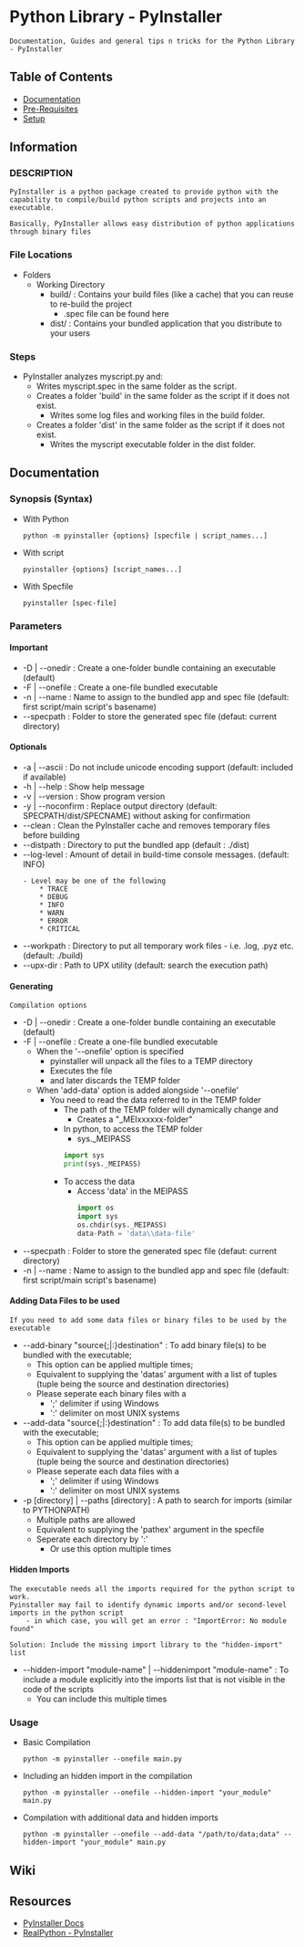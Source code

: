 # Python Library - PyInstaller

```
Documentation, Guides and general tips n tricks for the Python Library - PyInstaller
```

## Table of Contents
* [Documentation](#documentation)
* [Pre-Requisites](#pre-requisites)
* [Setup](#setup)

## Information
### DESCRIPTION
```
PyInstaller is a python package created to provide python with the capability to compile/build python scripts and projects into an executable.

Basically, PyInstaller allows easy distribution of python applications through binary files
```

### File Locations
- Folders
    - Working Directory
        - build/ : Contains your build files (like a cache) that you can reuse to re-build the project
            + .spec file can be found here
        + dist/ : Contains your bundled application that you distribute to your users

### Steps
- PyInstaller analyzes myscript.py and:
    + Writes myscript.spec in the same folder as the script.
    - Creates a folder 'build' in the same folder as the script if it does not exist.
        + Writes some log files and working files in the build folder.
    - Creates a folder 'dist' in the same folder as the script if it does not exist.
        + Writes the myscript executable folder in the dist folder. 

## Documentation
### Synopsis (Syntax)

- With Python
    ```console
    python -m pyinstaller {options} [specfile | script_names...]
    ```

- With script
    ```console
    pyinstaller {options} [script_names...]
    ```

- With Specfile
    ```console
    pyinstaller [spec-file]
    ```

### Parameters

#### Important

* -D | --onedir : Create a one-folder bundle containing an executable (default)
* -F | --onefile : Create a one-file bundled executable
* -n <NAME> | --name <NAME> : Name to assign to the bundled app and spec file (default: first script/main script's basename)
* --specpath <directory> : Folder to store the generated spec file (defaut: current directory)


#### Optionals

* -a | --ascii : Do not include unicode encoding support (default: included if available)
* -h | --help : Show help message
* -v | --version : Show program version
* -y | --noconfirm : Replace output directory (default: SPECPATH/dist/SPECNAME) without asking for confirmation
* --clean : Clean the PyInstaller cache and removes temporary files before building
* --distpath <directory> : Directory to put the bundled app (default : ./dist)
* --log-level <LEVEL> : Amount of detail in build-time console messages. (default: INFO)
	```
	- Level may be one of the following
		* TRACE
		* DEBUG
		* INFO
		* WARN
		* ERROR
		* CRITICAL
	```
* --workpath <directory> : Directory to put all temporary work files - i.e.  .log, .pyz etc. (default: ./build)
* --upx-dir <directory>	 : Path to UPX utility (default: search the execution path)

#### Generating
```
Compilation options
```
* -D | --onedir : Create a one-folder bundle containing an executable (default)
* -F | --onefile : Create a one-file bundled executable
    - When the '--onefile' option is specified
        + pyinstaller will unpack all the files to a TEMP directory
        + Executes the file
        + and later discards the TEMP folder
    - When 'add-data' option is added alongside '--onefile'
        - You need to read the data referred to in the TEMP folder
            - The path of the TEMP folder will dynamically change and
                + Creates a "_MEIxxxxxx-folder"
            - In python, to access the TEMP folder
                + sys._MEIPASS
                ```python
                import sys
                print(sys._MEIPASS)
                ```
            - To access the data
                + Access 'data' in the MEIPASS
                    ```python
                    import os
                    import sys
                    os.chdir(sys._MEIPASS)
                    data-Path = 'data\\data-file'
                    ```
* --specpath <directory> : Folder to store the generated spec file (defaut: current directory)
* -n <NAME> | --name <NAME> : Name to assign to the bundled app and spec file (default: first script/main script's basename)

#### Adding Data Files to be used
```
If you need to add some data files or binary files to be used by the executable
```
- --add-binary "source{;|:}destination" : To add binary file(s) to be bundled with the executable;
    + This option can be applied multiple times;
    + Equivalent to supplying the 'datas' argument with a list of tuples (tuple being the source and destination directories)
    - Please seperate each binary files with a
        + ';' delimiter if using Windows
        + ':' delimiter on most UNIX systems
- --add-data "source{;|:}destination" : To add data file(s) to be bundled with the executable; 
    + This option can be applied multiple times; 
    + Equivalent to supplying the 'datas' argument with a list of tuples (tuple being the source and destination directories)
    - Please seperate each data files with a 
        + ';' delimiter if using Windows
        + ':' delimiter on most UNIX systems
- -p [directory] | --paths [directory] : A path to search for imports (similar to PYTHONPATH)
    + Multiple paths are allowed
    + Equivalent to supplying the 'pathex' argument in the specfile
    - Seperate each directory by ':'
        + Or use this option multiple times

#### Hidden Imports
```
The executable needs all the imports required for the python script to work.
Pyinstaller may fail to identify dynamic imports and/or second-level imports in the python script
    - in which case, you will get an error : "ImportError: No module found"

Solution: Include the missing import library to the "hidden-import" list
```
- --hidden-import "module-name" | --hiddenimport "module-name" : To include a module explicitly into the imports list that is not visible in the code of the scripts
    + You can include this multiple times
        

        
### Usage

- Basic Compilation
    ```console
    python -m pyinstaller --onefile main.py
    ```

- Including an hidden import in the compilation
    ```console
    python -m pyinstaller --onefile --hidden-import "your_module" main.py
    ```
    
- Compilation with additional data and hidden imports
    ```console
    python -m pyinstaller --onefile --add-data "/path/to/data;data" --hidden-import "your_module" main.py
    ```

## Wiki

    
## Resources
+ [PyInstaller Docs](https://pyinstaller.org/en/stable/usage.html)
+ [RealPython - PyInstaller](https://realpython.com/pyinstaller-python/)
